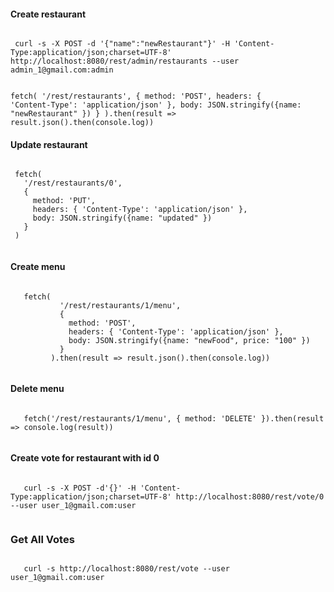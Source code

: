 #### Create restaurant
 <code>
 curl -s -X POST -d '{"name":"newRestaurant"}' -H 'Content-Type:application/json;charset=UTF-8' http://localhost:8080/rest/admin/restaurants --user admin_1@gmail.com:admin
 
 
 
 fetch(
         '/rest/restaurants', 
         { 
           method: 'POST', 
           headers: { 'Content-Type': 'application/json' },
           body: JSON.stringify({name: "newRestaurant" })
         }
       ).then(result => result.json().then(console.log))
 </code>
 
#### Update restaurant
 <code>
 fetch(
   '/rest/restaurants/0', 
   { 
     method: 'PUT', 
     headers: { 'Content-Type': 'application/json' },
     body: JSON.stringify({name: "updated" })
   }
 )
 </code>
 
#### Create menu
  <code>
   fetch(
           '/rest/restaurants/1/menu', 
           { 
             method: 'POST', 
             headers: { 'Content-Type': 'application/json' },
             body: JSON.stringify({name: "newFood", price: "100" })
           }
         ).then(result => result.json().then(console.log))
  </code>
  
#### Delete menu
   <code>
   fetch('/rest/restaurants/1/menu', { method: 'DELETE' }).then(result => console.log(result))
   </code>
   
   #### Create vote for restaurant with id 0
   <code>
   curl -s -X POST -d'{}' -H 'Content-Type:application/json;charset=UTF-8' http://localhost:8080/rest/vote/0 --user user_1@gmail.com:user
   </code>
   
   ### Get All Votes
   <code>
   curl -s http://localhost:8080/rest/vote --user user_1@gmail.com:user
   </code>